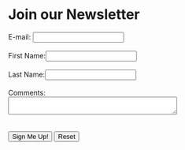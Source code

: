 <!DOCTYPE html>
<html lang="en">
<head>
    <meta charset="UTF-8">
    <meta name="viewport" content="width=480">
    <meta name="viewport" content="width=device-width, initial-scale=1.0">
    <link rel="stylesheet" href="style.css">
    <title>Form Example</title>
</head>
<body>
    <h1>Join our Newsletter</h1>
    <form method="get">
    E-mail: <input type="text" name="email" id="email"><br><br>
    First Name:<input type="text" name="fname" id="fname"><br><br>
    Last Name:<input type="text" name="lname" id="lname"><br><br>
    Comments:<br>
    <textarea name="comments" id="comments" row="4" cols="40"></textarea><br><br>
    <label for="comments"></label><br>
    <input type="submit" value="Sign Me Up!">
    <input type="reset">
    </form>
</body>
</html>
